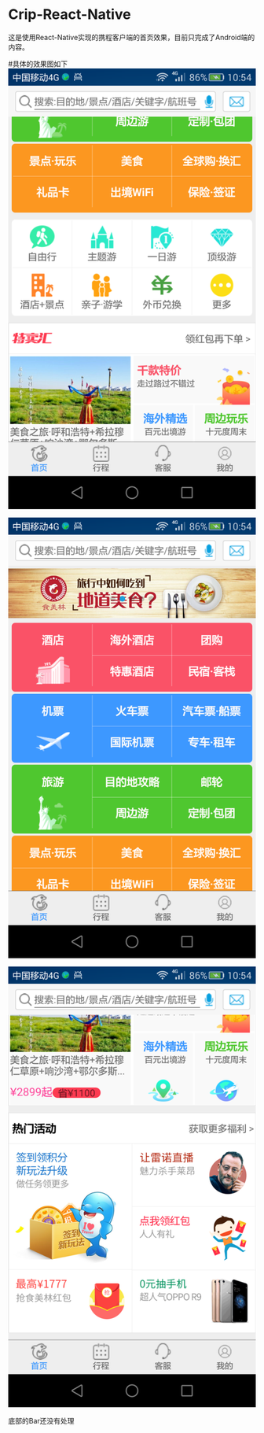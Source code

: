 # Crip-React-Native
这是使用React-Native实现的携程客户端的首页效果，目前只完成了Android端的内容。


  
#具体的效果图如下
![image](https://github.com/BaymaxTong/Crip-React-Native/blob/master/screenshot/Screenshot01.png)

![image](https://github.com/BaymaxTong/Crip-React-Native/blob/master/screenshot/Screenshot02.png)

![image](https://github.com/BaymaxTong/Crip-React-Native/blob/master/screenshot/Screenshot03.png)

底部的Bar还没有处理
